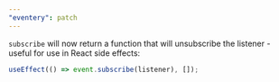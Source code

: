 ```yaml
---
"eventery": patch
---
```


`subscribe` will now return a function that will unsubscribe the listener - useful for use in React side effects:

```ts
useEffect(() => event.subscribe(listener), []);
```
